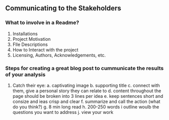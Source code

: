
## Communicating to the Stakeholders

### What to involve in a Readme?

  1. Installations
  2. Project Motivation
  3. FIle Descriptions
  4. How to Interact with the project
  5. Licensing, Authors, Acknowledgements, etc.
  
### Steps for creating a great blog post to cummunicate the results of your analysis

  1. Catch their eye: 
      a. captivating image
      b. supporting title
      c. connect with them, give a personal story they can relate to
      d. content throughout the page should be broken into 3 lines per idea
      e. keep sentences short and consize and ieas crisp and clear
      f. summarize and call the action (what do you think?)
      g. 8 min long read
      h. 200-250 words
      i outline woulb the questions you want to address
      j. view your work
      
      


